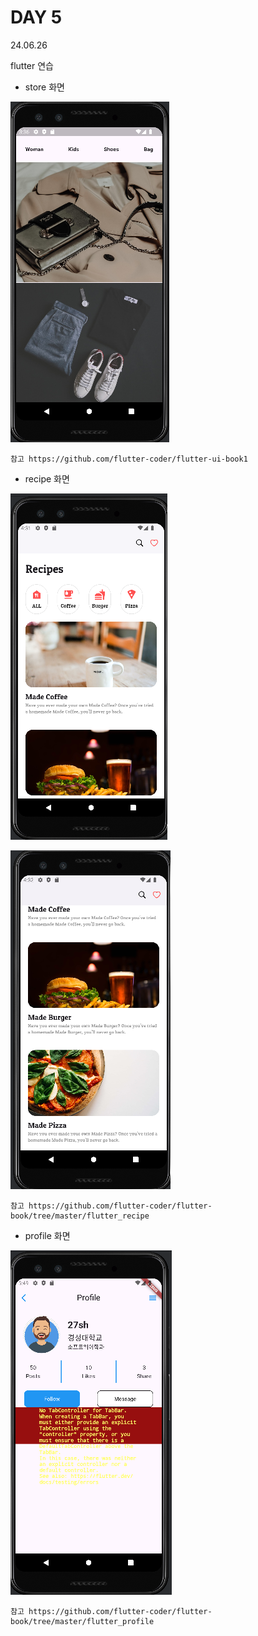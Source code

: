 # DAY 5
24.06.26

flutter 연습

- store 화면

![이미지](./img/store.PNG)

    참고 https://github.com/flutter-coder/flutter-ui-book1


- recipe 화면

![이미지](./img/recipe.PNG)

![이미지](./img/recipe2.PNG)

    참고 https://github.com/flutter-coder/flutter-book/tree/master/flutter_recipe

- profile 화면

![이미지](./img/profile.PNG)

    참고 https://github.com/flutter-coder/flutter-book/tree/master/flutter_profile
